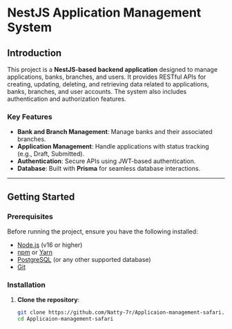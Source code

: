 # NestJS Application Management System

## Introduction

This project is a **NestJS-based backend application** designed to manage applications, banks, branches, and users. It provides RESTful APIs for creating, updating, deleting, and retrieving data related to applications, banks, branches, and user accounts. The system also includes authentication and authorization features.

### Key Features

- **Bank and Branch Management**: Manage banks and their associated branches.
- **Application Management**: Handle applications with status tracking (e.g., Draft, Submitted).
- **Authentication**: Secure APIs using JWT-based authentication.
- **Database**: Built with **Prisma** for seamless database interactions.

---

## Getting Started

### Prerequisites

Before running the project, ensure you have the following installed:

- [Node.js](https://nodejs.org/) (v16 or higher)
- [npm](https://www.npmjs.com/) or [Yarn](https://yarnpkg.com/)
- [PostgreSQL](https://www.postgresql.org/) (or any other supported database)
- [Git](https://git-scm.com/)

### Installation

1. **Clone the repository**:
   ```bash
   git clone https://github.com/Natty-7r/Applicaion-management-safari.git
   cd Applicaion-management-safari
   ```
